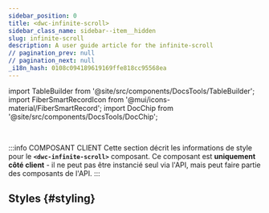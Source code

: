 ```yaml
---
sidebar_position: 0
title: <dwc-infinite-scroll>
sidebar_class_name: sidebar--item__hidden
slug: infinite-scroll
description: A user guide article for the infinite-scroll
// pagination_prev: null
// pagination_next: null
_i18n_hash: 0108c094189619169ffe818cc95568ea
---
```

import TableBuilder from '@site/src/components/DocsTools/TableBuilder';
import FiberSmartRecordIcon from '@mui/icons-material/FiberSmartRecord';
import DocChip from '@site/src/components/DocsTools/DocChip';

<DocChip chip='shadow' />

<br />

:::info COMPOSANT CLIENT
Cette section décrit les informations de style pour le **`<dwc-infinite-scroll>`** composant. Ce composant est **uniquement côté client** - il ne peut pas être instancié seul via l'API, mais peut faire partie des composants de l'API.
:::

## Styles {#styling}

<TableBuilder name="dwc-infinite-scroll" clientComponent />
